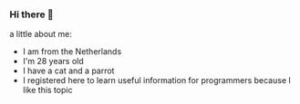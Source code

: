 ### Hi there 👋

a little about me:
* I am from the Netherlands
* I'm 28 years old
* I have a cat and a parrot
* I registered here to learn useful information for programmers because I like this topic 
